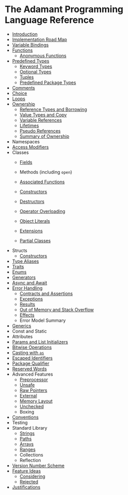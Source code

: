 # The Adamant Programming Language Reference

* [Introduction](introduction.md)
* [Implementation Road Map](roadmap.md)
* [Variable Bindings](variable-bindings.md)
* [Functions](functions.md)
  * [Anonymous Functions](anonymous-functions.md)
* [Predefined Types](predefined-types.md)
  * [Keyword Types](keyword-types.md)
  * [Optional Types](optional-types.md)
  * [Tuples](tuples.md)
  * [Predefined Package Types](predefined-package-types.md)
* [Comments](comments.md)
* [Choice](choice.md)
* [Loops](loops.md)
* [Ownership](ownership.md)
  * [Reference Types and Borrowing](reference-types.md)
  * [Value Types and Copy](value-types.md)
  * [Variable References](variable-references.md)
  * [Lifetimes](lifetimes.md)
  * [Pseudo References](pseudo-references.md)
  * [Summary of Ownership](ownership-summary.md)
* Namespaces
* [Access Modifiers](access-modifiers.md)
* Classes
  * [Fields](fields.md)
  * Methods (including `open`)
  * [Associated Functions](associated-functions.md)
  * [Constructors](constructors.md)
  * [Destructors](destructors.md)

  * [Operator Overloading](operator-overloading.md)
  * [Object Literals](object-literals.md)
  * [Extensions](extensions.md)
  * [Partial Classes](partial-classes.md)
* Structs
  * [Constructors](struct-constructors.md)
* [Type Aliases](alias.md)
* [Traits](traits.md)
* [Enums](enums.md)
* [Generators](generators.md)
* [Async and Await](async.md)
* [Error Handling](error-handling.md)
  * [Contracts and Assertions](contracts-assertions.md)
  * [Exceptions](exceptions.md)
  * [Results](result.md)
  * [Out of Memory and Stack Overflow](out-of-memory.md)
  * [Effects](effects.md)
  * Error Model Summary
* [Generics](generics.md)
* Const and Static
* Attributes
* [Params and List Initializers](params-and-list-initializers.md)
* [Bitwise Operations](bitwise-operations.md)
* [Casting with `as`](casting.md)
* [Escaped Identifiers](escaped-identifiers.md)
* [Package Qualifier](package-qualifier.md)
* [Reserved Words](reserved-words.md)
* Advanced Features
  * [Preprocessor](preprocessor.md)
  * [Unsafe](unsafe.md)
  * [Raw Pointers](raw-pointers.md)
  * [External](external.md)
  * [Memory Layout](memory-layout.md)
  * [Unchecked](unchecked.md)
  * Boxing
* [Conventions](conventions.md)
* Testing
* Standard Library
  * [Strings](strings.md)
  * [Paths](paths.md)
  * [Arrays](arrays.md)
  * [Ranges](ranges.md)
  * Collections
  * Reflection
* [Version Number Scheme](version-numbers.md)
* [Feature Ideas](ideas.md)
  * [Considering](ideas-considering.md)
  * [Rejected](ideas-rejected.md)
* [Justifications](justifications.md)

